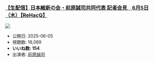 ### [【生配信】日本維新の会・前原誠司共同代表 記者会見　6月5日（木）【ReHacQ】](https://www.youtube.com/watch?v=mEcffHdmajE)
[![](https://img.youtube.com/vi/mEcffHdmajE/sddefault.jpg)](https://www.youtube.com/watch?v=mEcffHdmajE)
-   公開日: 2025-06-05
-   視聴数: 18,089
-   **いいね数: 154**
-   出演者: [前原誠司](/rehacq_fan/people/前原誠司 "wikilink")
